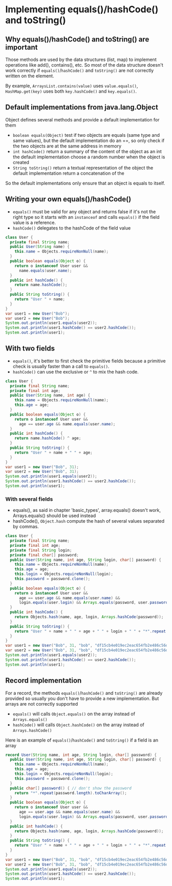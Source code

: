 
# Implementing equals()/hashCode() and toString()

## Why equals()/hashCode() and toString() are important
Those methods are used by the data structures (list, map) to implement operations
like add(), contains(), etc. So most of the data structure doesn't work
correctly if `equals()`/`hashCode()` and `toString()` are not correctly written
on the element.

By example, `ArraysList.contains(value)` uses `value.equals()`,
`HashMap.get(key)` uses both `key.hashCode()` and `key.equals()`.


## Default implementations from java.lang.Object
Object defines several methods and provide a default implementation for them
- `boolean equals(Object)`
  test if two objects are equals (same type and same values), but
  the default implementation do an ==, so only check if the two objects are at
  the same address in memory
- `int hashCode()`
  return a summary of the content of the object as an int
  the default implementation choose a random number when the object is created
- `String toString()`
  return a textual representation of the object
  the default implementation return a concatenation of the 

So the default implementations only ensure that an object is equals to itself.


## Writing your own equals()/hashCode()
- `equals()` must be valid for any object and returns false if it's not the right type
  so it starts with an `instanceof` and calls `equals()` if the field value
  is a reference.
- `hashCode()` delegates to the hashCode of the field value
```java
class User {
  private final String name;
  public User(String name) {
    this.name = Objects.requireNonNull(name);
  }
  public boolean equals(Object o) {
    return o instanceof User user &&
      name.equals(user.name);
  }
  public int hashCode() {
    return name.hashCode();
  }
  public String toString() {
    return "User " + name;
  }
}
var user1 = new User("Bob");
var user2 = new User("Bob");
System.out.println(user1.equals(user2));
System.out.println(user1.hashCode() == user2.hashCode());
System.out.println(user1);
```


## With two fields
- `equals()`, it's better to first check the primitive fields because a primitive check
  is usually faster than a call to `equals()`. 
- `hashCode()` can use the exclusive or `^` to mix the hash code.
```java
class User {
  private final String name;
  private final int age;
  public User(String name, int age) {
    this.name = Objects.requireNonNull(name);
    this.age = age;
  }
  public boolean equals(Object o) {
    return o instanceof User user &&
      age == user.age && name.equals(user.name);
  }
  public int hashCode() {
    return name.hashCode() ^ age;
  }
  public String toString() {
    return "User " + name + " " + age;
  }
}
var user1 = new User("Bob", 31);
var user2 = new User("Bob", 31);
System.out.println(user1.equals(user2));
System.out.println(user1.hashCode() == user2.hashCode());
System.out.println(user1);
```


### With several fields
- equals(), as said in chapter 'basic_types', array.equals() doesn't work,
  Arrays.equals() should be used instead
- hashCode(), `Object.hash` compute the hash of several values separated by commas. 
```java
class User {
  private final String name;
  private final int age;
  private final String login;
  private final char[] password;
  public User(String name, int age, String login, char[] password) {
    this.name = Objects.requireNonNull(name);
    this.age = age;
    this.login = Objects.requireNonNull(login);
    this.password = password.clone();
  }
  public boolean equals(Object o) {
    return o instanceof User user &&
      age == user.age && name.equals(user.name) &&
      login.equals(user.login) && Arrays.equals(password, user.password);
  }
  public int hashCode() {
    return Objects.hash(name, age, login, Arrays.hashCode(password));
  }
  public String toString() {
    return "User " + name + " " + age + " " + login + " " + "*".repeat(password.length);
  }
}
var user1 = new User("Bob", 31, "bob", "df15cb4e019ec2eac654fb2e486c56df285c8c7b".toCharArray());
var user2 = new User("Bob", 31, "bob", "df15cb4e019ec2eac654fb2e486c56df285c8c7b".toCharArray());
System.out.println(user1.equals(user2));
System.out.println(user1.hashCode() == user2.hashCode());
System.out.println(user1);
```


## Record implementation

For a record, the methods `equals()`/`hashCode()` and `toString()` are already provided
so usually you don't have to provide a new implementation.
But arrays are not correctly supported
- `equals()` will calls `Object.equals()` on the array instead of `Arrays.equals()`
- `hashCode()` will calls `Object.hashCode()` on the array instead of `Arrays.hashCode()`

Here is an example of `equals()`/`hashCode()` and `toString()` if a field is an array
```java
record User(String name, int age, String login, char[] password) {
  public User(String name, int age, String login, char[] password) {
    this.name = Objects.requireNonNull(name);
    this.age = age;
    this.login = Objects.requireNonNull(login);
    this.password = password.clone();
  }
  public char[] password() { // don't show the password
    return "*".repeat(password.length).toCharArray();
  }
  public boolean equals(Object o) {
    return o instanceof User user &&
      age == user.age && name.equals(user.name) &&
      login.equals(user.login) && Arrays.equals(password, user.password);
  }
  public int hashCode() {
    return Objects.hash(name, age, login, Arrays.hashCode(password));
  }
  public String toString() {
    return "User " + name + " " + age + " " + login + " " + "*".repeat(password.length);
  }
}
var user1 = new User("Bob", 31, "bob", "df15cb4e019ec2eac654fb2e486c56df285c8c7b".toCharArray());
var user2 = new User("Bob", 31, "bob", "df15cb4e019ec2eac654fb2e486c56df285c8c7b".toCharArray());
System.out.println(user1.equals(user2));
System.out.println(user1.hashCode() == user2.hashCode());
System.out.println(user1);
```
